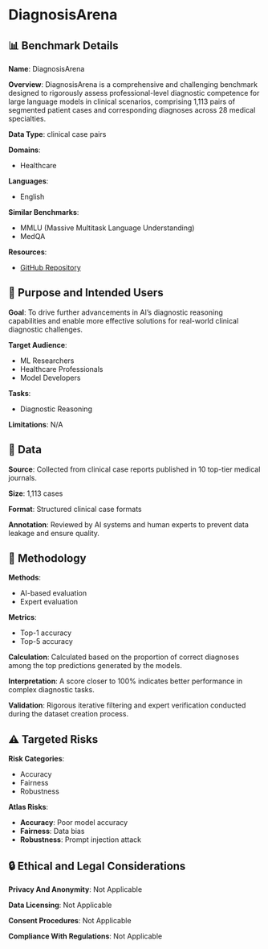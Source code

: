 # DiagnosisArena

## 📊 Benchmark Details

**Name**: DiagnosisArena

**Overview**: DiagnosisArena is a comprehensive and challenging benchmark designed to rigorously assess professional-level diagnostic competence for large language models in clinical scenarios, comprising 1,113 pairs of segmented patient cases and corresponding diagnoses across 28 medical specialties.

**Data Type**: clinical case pairs

**Domains**:
- Healthcare

**Languages**:
- English

**Similar Benchmarks**:
- MMLU (Massive Multitask Language Understanding)
- MedQA

**Resources**:
- [GitHub Repository](https://github.com/SPIRAL-MED/DiagnosisArena)

## 🎯 Purpose and Intended Users

**Goal**: To drive further advancements in AI’s diagnostic reasoning capabilities and enable more effective solutions for real-world clinical diagnostic challenges.

**Target Audience**:
- ML Researchers
- Healthcare Professionals
- Model Developers

**Tasks**:
- Diagnostic Reasoning

**Limitations**: N/A

## 💾 Data

**Source**: Collected from clinical case reports published in 10 top-tier medical journals.

**Size**: 1,113 cases

**Format**: Structured clinical case formats

**Annotation**: Reviewed by AI systems and human experts to prevent data leakage and ensure quality.

## 🔬 Methodology

**Methods**:
- AI-based evaluation
- Expert evaluation

**Metrics**:
- Top-1 accuracy
- Top-5 accuracy

**Calculation**: Calculated based on the proportion of correct diagnoses among the top predictions generated by the models.

**Interpretation**: A score closer to 100% indicates better performance in complex diagnostic tasks.

**Validation**: Rigorous iterative filtering and expert verification conducted during the dataset creation process.

## ⚠️ Targeted Risks

**Risk Categories**:
- Accuracy
- Fairness
- Robustness

**Atlas Risks**:
- **Accuracy**: Poor model accuracy
- **Fairness**: Data bias
- **Robustness**: Prompt injection attack

## 🔒 Ethical and Legal Considerations

**Privacy And Anonymity**: Not Applicable

**Data Licensing**: Not Applicable

**Consent Procedures**: Not Applicable

**Compliance With Regulations**: Not Applicable
